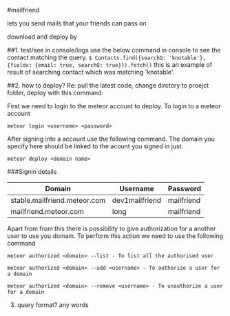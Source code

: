 
#mailfriend

lets you send mails that your friends can pass on

download and deploy by

##1. test/see in console/logs
use the below command in console to see the contact matching the query.
`$ Contacts.find({searchQ: 'knotable'}, {fields: {email: true, searchQ: true}}).fetch()`
this is an example of result of searching contact which was matching 'knotable'.

##2. how to deploy?
Re:  pull the latest code, change dirctory to proejct folder, deploy with this command:

First we need to login to the meteor account to deploy. To login to a meteor account
```
meteor login <username> <password>
```

After signing into a account use the following command. The domain you specify here should be linked to the acount you signed in just.

```
meteor deploy <domain name>
```

###Signin details

Domain | Username | Password
---|---|---
stable.mailfriend.meteor.com|dev1mailfriend|mailfriend
mailfriend.meteor.com|long|mailfriend

Apart from from this there is possibility to give authorization for a another user to use you domain. To perform this action we need to use the following command

```
meteor authorized <domain> --list - To list all the authorised user
```
```
meteor authorized <domain> --add <username> - To authorize a user for a domain
```
```
meteor authorized <domain> --remove <username> - To unauthorize a user for a domain
```


3. query format?
any words
